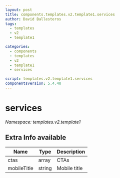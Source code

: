 ```yaml
---
layout: post
title: components.templates.v2.template1.services
author: David Ballesteros
tags:
  - templates
  - v2
  - template1

categories:
  - components
  - templates
  - v2
  - template1
  - services

script: templates.v2.template1.services
componentsversion: 5.4.40
---
```

# services

*Namespace: templates.v2.template1*

## Extra Info available

| Name | Type | Description |
| --- | --- | --- |
| ctas | array | CTAs |
| mobileTitle | string | Mobile title |
